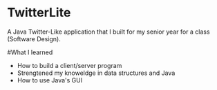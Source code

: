 # TwitterLite
A Java Twitter-Like application that I built for my senior year for a class (Software Design). 

#What I learned 
* How to build a client/server program
* Strengtened my knoweldge in data structures and Java
* How to use Java's GUI

